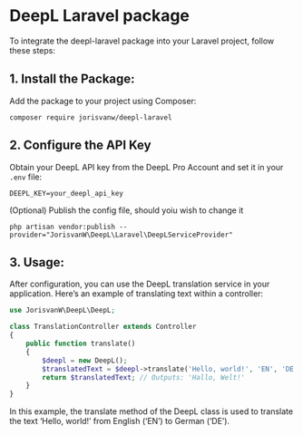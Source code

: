 # DeepL Laravel package

To integrate the deepl-laravel package into your Laravel project, follow these steps:

## 1.	Install the Package:
Add the package to your project using Composer:

```
composer require jorisvanw/deepl-laravel
```

## 2.	Configure the API Key

Obtain your DeepL API key from the DeepL Pro Account and set it in your `.env` file:

```
DEEPL_KEY=your_deepl_api_key
```

(Optional) Publish the config file, should yoiu wish to change it

```
php artisan vendor:publish --provider="JorisvanW\DeepL\Laravel\DeepLServiceProvider"
```

## 3.	Usage:
After configuration, you can use the DeepL translation service in your application. Here’s an example of translating text within a controller:

```php 
use JorisvanW\DeepL\DeepL;

class TranslationController extends Controller
{
    public function translate()
    {
        $deepl = new DeepL();
        $translatedText = $deepl->translate('Hello, world!', 'EN', 'DE');
        return $translatedText; // Outputs: 'Hallo, Welt!'
    }
}
```

In this example, the translate method of the DeepL class is used to translate the text ‘Hello, world!’ from English (‘EN’) to German (‘DE’).
